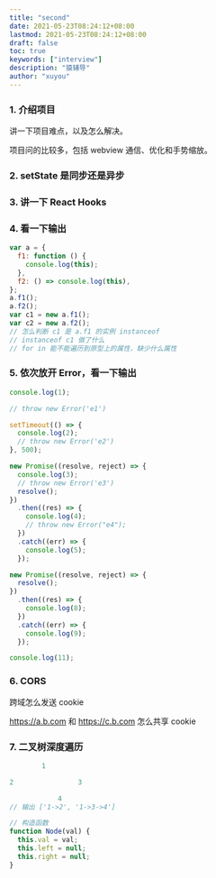 ```yaml
---
title: "second"
date: 2021-05-23T08:24:12+08:00
lastmod: 2021-05-23T08:24:12+08:00
draft: false
toc: true
keywords: ["interview"]
description: "猿辅导"
author: "xuyou"
---
```


### 1. 介绍项目

讲一下项目难点，以及怎么解决。

项目问的比较多，包括 webview 通信、优化和手势缩放。

### 2. setState 是同步还是异步

### 3. 讲一下 React Hooks

### 4. 看一下输出

```js
var a = {
  f1: function () {
    console.log(this);
  },
  f2: () => console.log(this),
};
a.f1();
a.f2();
var c1 = new a.f1();
var c2 = new a.f2();
// 怎么判断 c1 是 a.f1 的实例 instanceof
// instanceof c1 做了什么
// for in 能不能遍历到原型上的属性，缺少什么属性
```

### 5. 依次放开 Error，看一下输出

```js
console.log(1);

// throw new Error('e1')

setTimeout(() => {
  console.log(2);
  // throw new Error('e2')
}, 500);

new Promise((resolve, reject) => {
  console.log(3);
  // throw new Error('e3')
  resolve();
})
  .then((res) => {
    console.log(4);
    // throw new Error("e4");
  })
  .catch((err) => {
    console.log(5);
  });

new Promise((resolve, reject) => {
  resolve();
})
  .then((res) => {
    console.log(8);
  })
  .catch((err) => {
    console.log(9);
  });

console.log(11);
```

### 6. CORS

跨域怎么发送 cookie

https://a.b.com 和 https://c.b.com 怎么共享 cookie

### 7. 二叉树深度遍历

```js
        1

2                3

            4
// 输出 ['1->2', '1->3->4']

// 构造函数
function Node(val) {
  this.val = val;
  this.left = null;
  this.right = null;
}
```
